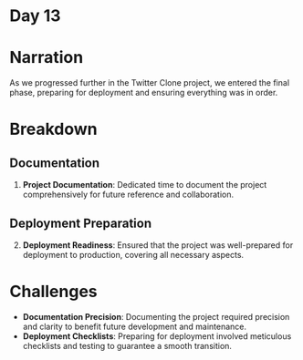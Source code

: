 # Day 13

# Narration
As we progressed further in the Twitter Clone project, we entered the final phase, preparing for deployment and ensuring everything was in order.

# Breakdown
## Documentation
1. **Project Documentation**: Dedicated time to document the project comprehensively for future reference and collaboration.

## Deployment Preparation
2. **Deployment Readiness**: Ensured that the project was well-prepared for deployment to production, covering all necessary aspects.

# Challenges
- **Documentation Precision**: Documenting the project required precision and clarity to benefit future development and maintenance.
- **Deployment Checklists**: Preparing for deployment involved meticulous checklists and testing to guarantee a smooth transition.

